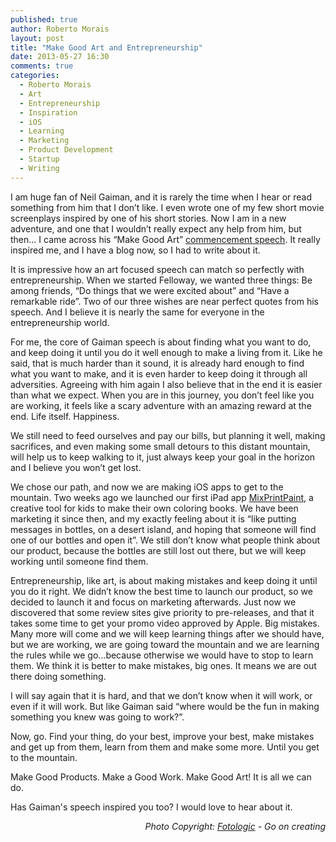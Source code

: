 ```yaml
---
published: true
author: Roberto Morais
layout: post
title: "Make Good Art and Entrepreneurship"
date: 2013-05-27 16:30
comments: true
categories:
  - Roberto Morais
  - Art
  - Entrepreneurship
  - Inspiration
  - iOS
  - Learning
  - Marketing
  - Product Development
  - Startup
  - Writing
---
```


I am huge fan of Neil Gaiman, and it is rarely the time when I hear or read something from him that I don’t like. I even wrote one of my few short movie screenplays inspired by one of his short stories. Now I am in a new adventure, and one that I wouldn’t really expect any help from him, but then... I came across his “Make Good Art” <a title="Neil Gaiman Commencement Speech" href="http://www.youtube.com/watch?v=plWexCID-kA" target="_blank">commencement speech</a>. It really inspired me, and I have a blog now, so I had to write about it.

<!--more-->

It is impressive how an art focused speech can match so perfectly with entrepreneurship. When we started Felloway, we wanted three things: Be among friends, “Do things that we were excited about” and “Have a remarkable ride”. Two of our three wishes are near perfect quotes from his speech. And I believe it is nearly the same for everyone in the entrepreneurship world.

For me, the core of Gaiman speech is about finding what you want to do, and keep doing it until you do it well enough to make a living from it. Like he said, that is much harder than it sound, it is already hard enough to find what you want to make, and it is even harder to keep doing it through all adversities. Agreeing with him again I also believe that in the end it is easier than what we expect. When you are in this journey, you don’t feel like you are working, it feels like a scary adventure with an amazing reward at the end. Life itself. Happiness.

We still need to feed ourselves and pay our bills, but planning it well, making sacrifices, and even making some small detours to this distant mountain, will help us to keep walking to it, just always keep your goal in the horizon and I believe you won’t get lost.

We chose our path, and now we are making iOS apps to get to the mountain. Two weeks ago we launched our first iPad app <a title="MixPrintPaint Hot Site" href="http://mixprintpaint.felloway.com" target="_blank">MixPrintPaint</a>, a creative tool for kids to make their own coloring books. We have been marketing it since then, and my exactly feeling about it is “like putting messages in bottles, on a desert island, and hoping that someone will find one of our bottles and open it”. We still don’t know what people think about our product, because the bottles are still lost out there, but we will keep working until someone find them.

Entrepreneurship, like art, is about making mistakes and keep doing it until you do it right. We didn’t know the best time to launch our product, so we decided to launch it and focus on marketing afterwards. Just now we discovered that some review sites give priority to pre-releases, and that it takes some time to get your promo video approved by Apple. Big mistakes. Many more will come and we will keep learning things after we should have, but we are working, we are going toward the mountain and we are learning the rules while we go...because otherwise we would have to stop to learn them. We think it is better to make mistakes, big ones. It means we are out there doing something.

I will say again that it is hard, and that we don’t know when it will work, or even if it will work. But like Gaiman said “where would be the fun in making something you knew was going to work?”.

Now, go. Find your thing, do your best, improve your best, make mistakes and get up from them, learn from them and make some more. Until you get to the mountain.

Make Good Products. Make a Good Work. Make Good Art! It is all we can do.

Has Gaiman's speech inspired you too? I would love to hear about it.
<p style="text-align: right;"><em>Photo Copyright: <a title="Fotologic" href="http://www.flickr.com/photos/fotologic/410355440/" target="_blank">Fotologic</a> - Go on creating</em></p>
